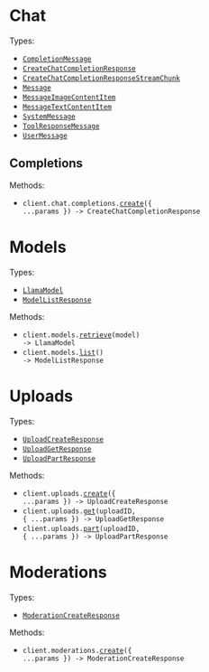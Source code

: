 # Chat

Types:

- <code><a href="./src/resources/chat/chat.ts">CompletionMessage</a></code>
- <code><a href="./src/resources/chat/chat.ts">CreateChatCompletionResponse</a></code>
- <code><a href="./src/resources/chat/chat.ts">CreateChatCompletionResponseStreamChunk</a></code>
- <code><a href="./src/resources/chat/chat.ts">Message</a></code>
- <code><a href="./src/resources/chat/chat.ts">MessageImageContentItem</a></code>
- <code><a href="./src/resources/chat/chat.ts">MessageTextContentItem</a></code>
- <code><a href="./src/resources/chat/chat.ts">SystemMessage</a></code>
- <code><a href="./src/resources/chat/chat.ts">ToolResponseMessage</a></code>
- <code><a href="./src/resources/chat/chat.ts">UserMessage</a></code>

## Completions

Methods:

- <code title="post /chat/completions">client.chat.completions.<a href="./src/resources/chat/completions.ts">create</a>({ ...params }) -> CreateChatCompletionResponse</code>

# Models

Types:

- <code><a href="./src/resources/models.ts">LlamaModel</a></code>
- <code><a href="./src/resources/models.ts">ModelListResponse</a></code>

Methods:

- <code title="get /models/{model}">client.models.<a href="./src/resources/models.ts">retrieve</a>(model) -> LlamaModel</code>
- <code title="get /models">client.models.<a href="./src/resources/models.ts">list</a>() -> ModelListResponse</code>

# Uploads

Types:

- <code><a href="./src/resources/uploads.ts">UploadCreateResponse</a></code>
- <code><a href="./src/resources/uploads.ts">UploadGetResponse</a></code>
- <code><a href="./src/resources/uploads.ts">UploadPartResponse</a></code>

Methods:

- <code title="post /uploads">client.uploads.<a href="./src/resources/uploads.ts">create</a>({ ...params }) -> UploadCreateResponse</code>
- <code title="get /uploads/{upload_id}">client.uploads.<a href="./src/resources/uploads.ts">get</a>(uploadID, { ...params }) -> UploadGetResponse</code>
- <code title="post /uploads/{upload_id}">client.uploads.<a href="./src/resources/uploads.ts">part</a>(uploadID, { ...params }) -> UploadPartResponse</code>

# Moderations

Types:

- <code><a href="./src/resources/moderations.ts">ModerationCreateResponse</a></code>

Methods:

- <code title="post /moderations">client.moderations.<a href="./src/resources/moderations.ts">create</a>({ ...params }) -> ModerationCreateResponse</code>

